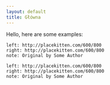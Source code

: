 ```yaml
---
layout: default
title: Główna
---
```


Hello, here are some examples:

```compare
left: http://placekitten.com/600/800
right: http://placekitten.com/600/800
note: Original by Some Author
```

```compare
left: http://placekitten.com/600/800
right: http://placekitten.com/600/800
note: Original by Some Author
```
